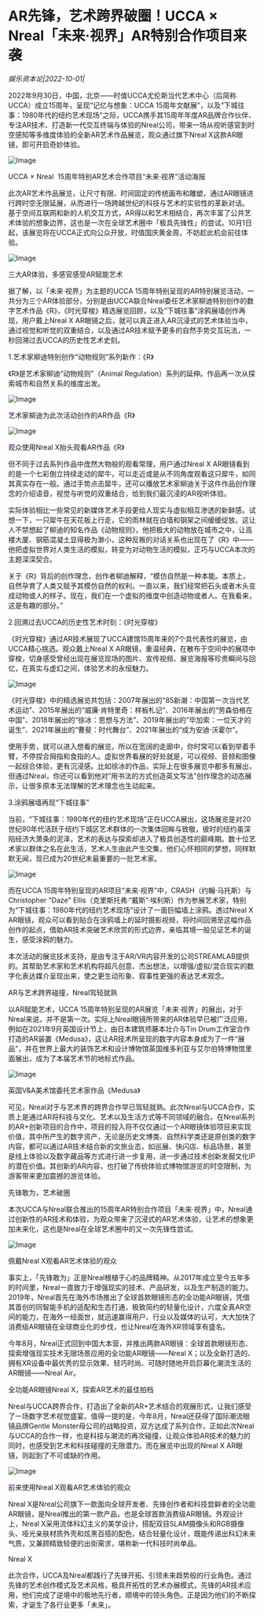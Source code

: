 # AR先锋，艺术跨界破圈！UCCA × Nreal「未来·视界」AR特别合作项目来袭

*娱乐资本论|2022-10-01|*

2022年9月30日，中国，北京——时值UCCA尤伦斯当代艺术中心（后简称UCCA）成立15周年，呈现“记忆与想象：UCCA 15周年文献展”，以及“下城往事：1980年代的纽约艺术现场”之际，UCCA携手其15周年年度AR品牌合作伙伴、专注AR技术、打造新一代交互终端与体验的Nreal公司，带来一场从视听感官到时空感知等多维度体验的全新AR艺术作品展览，观众通过旗下Nreal X这款AR眼镜，即可开启奇妙体验。

![Image](http://static.ylzbl.com/uploads/ueditor/php/upload/image/20221001/1664603524683856.png)

UCCA × Nreal  15周年特别AR艺术合作项目“未来·视界”活动海报

此次AR艺术作品展览，让尺寸有限、时间固定的传统画布和雕塑，通过AR眼镜进行跨时空无限延展，从而进行一场跨越世纪的科技与艺术的实验性的革新对话。 基于空间互联网和新的人机交互方式，AR得以和艺术相结合，再次丰富了公共艺术体验的想象边界，这也是一次在全球艺术圈中「极具先锋性」的尝试。10月1日起，该展览将在UCCA正式向公众开放，时值国庆黄金周，不妨趁此机会前往体验。

![Image](http://static.ylzbl.com/uploads/ueditor/php/upload/image/20221001/1664603551818181.png)

三大AR体验，多感官感受AR赋能艺术

据了解，以「未来·视界」为主题的UCCA 15周年特别呈现的AR特别展览活动，一共分为三个AR体验部分，分别是由UCCA联合Nreal委任艺术家柳迪特别创作的数字艺术作品《R》，《时光穿梭》精选展览回顾，以及“下城往事”涂鸦展墙创作再现，用户戴上Nreal X AR眼镜之后，就可以真正进入AR沉浸式的艺术体验当中，通过视觉和听觉的双重结合，以及通过AR技术赋予更多的自然手势交互玩法，一秒回溯过去UCCA的历史性艺术史刻。

1.艺术家柳迪特别创作“动物规则”系列新作：《R》

《R》是艺术家柳迪“动物规则”（Animal Regulation）系列的延伸。作品再一次从探索城市和自然关系的维度出发。

![Image](http://static.ylzbl.com/uploads/ueditor/php/upload/image/20221001/1664603570862840.png)

艺术家柳迪为此次活动创作的AR作品《R》

![Image](http://static.ylzbl.com/uploads/ueditor/php/upload/image/20221001/1664603589822790.png)

观众使用Nreal X抬头观看AR作品《R》

但不同于过去系列作品中庞然大物般的观看常理，用户通过Nreal X AR眼镜看到的是一个七彩倒立持续走动的犀牛，可以走近或是从不同角度观看这只犀牛，如同其真实存在一般。通过手势点击犀牛，还可以播放艺术家柳迪关于这件作品创作理念的介绍语音，视觉与听觉的双重结合，给到我们最沉浸的AR视听体验。

实际体验相比一些常见的新媒体艺术手段更给人现实与虚拟相互渗透的新鲜感。试想一下，一只犀牛在天花板上行走，它的雨林就在白墙和钢架之间缓缓绽放。这让人不禁想起了柳迪的知名作品《动物规则》，他把极大的动物放在城市之中，让高楼大厦、钢筋混凝土显得极为渺小，这种反叛的对话关系也出现在了《R》中——他把虚拟世界对人类生活的模拟，转变为对动物生活的模拟，正巧与UCCA本次的主题深深契合。

关于《R》背后的创作理念，创作者柳迪解释，“模仿自然是一种本能。本质上，自然孕育了人类又赋予其模仿自然的权利。一直以来，我们经常把石头或者木头变成动物或人的样子。现在，我们在一个虚拟的维度中创造动物或者人。在我看来，这是有趣的部分。”

2.回溯过去UCCA的历史性艺术时刻：《时光穿梭》

《时光穿梭》通过AR技术展现了UCCA建馆15周年来的7个具代表性的展览，由UCCA精心挑选。观众戴上Nreal X AR眼镜，重温经典，在散布于空间中的展项中穿梭，切身感受曾经出现在展览现场的图片、宣传视频、展览海报等珍贵瞬间与回忆，在真实与虚幻之间，体验艺术的永恒魅力。

![Image](http://static.ylzbl.com/uploads/ueditor/php/upload/image/20221001/1664603625967000.png)

《时光穿梭》中的精选展览共包括：2007年展出的“85新潮：中国第一次当代艺术运动”、2015年展出的“威廉·肯特里奇：样板札记”、2016年展出的“劳森伯格在中国”、2018年展出的“徐冰：思想与方法”、2019年展出的“毕加索：一位天才的诞生”、2021年展出的“曹斐：时代舞台”、2021年展出的“成为安迪·沃霍尔”。

使用手势，就可以进入想看的展览，所以在宽阔的走廊中，你时常可以看到举着手臂，不停捏合拇指和食指的人。虚拟世界看展的好处就是，可以视频、音频和图像一起综合体验，更有沉浸感。比如徐冰的作品，实际上在很多展览中都多有展出，但通过Nreal，你还可以看到他对“用书法的方式创造英文写法”创作理念的动态展示，让很多原本无法理解的艺术理念也生动起来。

3.涂鸦展墙再现“下城往事”

当前，“下城往事：1980年代的纽约艺术现场”正在UCCA展出，这场展览是对20世纪80年代活跃于纽约下城区艺术群体的一次集体回眸与致敬，彼时的纽约虽深陷经济大萧条的泥泽，艺术的表达与探索却进入了极具创造性的巅峰期。数十位艺术家以群体之名在此生活，艺术人生由此产生交集，他们心怀相同的梦想，同样默默无闻，现已成为20世纪末最重要的一批艺术家。

![Image](http://static.ylzbl.com/uploads/ueditor/php/upload/image/20221001/1664603659103715.png)

而在UCCA 15周年特别呈现的AR项目“未来·视界”中，CRASH（约翰·马托斯）与Christopher "Daze" Ellis（克里斯托弗·“戴斯”·埃利斯）作为参展艺术家，特别为“下城往事：1980年代的纽约艺术现场”设计了一面巨幅墙上涂鸦。透过Nreal X AR眼镜，观众可以看到贴合在涂鸦墙上的延时摄影视频，将时间回溯至这幅作品创作的起点，借助AR技术突破艺术欣赏的形式边界，亲临其境一般见证艺术的诞生，感受涂鸦的魅力。

本次活动的展览技术支持，是由专注于AR/VR内容开发的公司STREAMLAB提供的。其帮助艺术家和艺术机构将超凡创意、杰出想法，以增强/虚拟/混合现实的数字化表达媒介呈现出来，使之更生动形象、叙事性更强的表达艺术观念。

AR与艺术跨界碰撞，Nreal驾轻就熟

以AR赋能艺术，UCCA 15周年特别呈现的AR展览「未来·视界」的展出，对于Nreal来说，并不是第一次。实际上Nreal眼镜所带来的AR体验早已被广泛应用，例如在2021年9月英国设计节上，由日本建筑师藤本壮介与Tin Drum工作室合作打造的AR装置《Medusa》，这让AR技术所呈现的数字内容本身成为了一件“展品”，并在世界上最大的装饰艺术和设计博物馆英国维多利亚与艾尔伯特博物馆里面展出，成为了本届艺术节的地标式作品。

![Image](http://static.ylzbl.com/uploads/ueditor/php/upload/image/20221001/1664603671326950.png)

英国V&A美术馆委托艺术家作品《Medusa》

可见，Nreal对于与艺术界的跨界合作早已驾轻就熟。此次Nreal与UCCA合作，实质上是通过AR将科技与文化、艺术以及生活方式等不同领域的融合。在Nreal系列的AR+创新项目的合作中，项目的投入将不仅仅通过一个AR眼镜体验项目来实现价值，其中所产生的数字资产，无论是历史文博类、自然科学类还是原创类的数字内容，都可以通过AR技术结合新的文旅业态，如巡展、快闪店、标品场景，甚至是线上体验以及数字藏品等方式进行进一步复用，进一步通过技术创新发掘文化IP的潜在价值。其创新的AR内容，也打破了传统体验式博物馆游览的时空限制，为游客带来更加震撼的游览体验。

先锋敢为，艺术破圈

本次UCCA与Nreal联合推出的15周年AR特别合作项目「未来·视界」中，Nreal通过创新性的AR技术和体验，为观众带来了沉浸式的AR艺术体验，让艺术的想象更加未来化，这也是Nreal在全球艺术圈中的又一次先锋性尝试。

![Image](http://static.ylzbl.com/uploads/ueditor/php/upload/image/20221001/1664603701888750.png)

佩戴Nreal X观看AR艺术体验的观众

事实上，「先锋敢为」正是Nreal根植于心的品牌精神。从2017年成立至今五年多的时间里，Nreal一直致力于增强现实的技术、产品研发，以及生产制造的能力。2019年，Nreal首先在海外市场推出了全球首款眼镜形态的全功能AR眼镜，凭借其首创的同智能手机的适配和生态打通，极致简约的轻量化设计，六度全真AR空间的能力，在海外一经面世，就迅速赢得用户、行业以及媒体的认可，大大加快了消费级AR眼镜在全球商业化的步伐，也让Nreal在海外XR领域享有盛名。

今年8月，Nreal正式回到中国大本营，并推出两款AR眼镜：全球首款眼镜形态、探索增强现实技术无限场景应用的全功能AR眼镜——Nreal X；以及全新打造的、拥有XR设备中最优秀的显示效果、轻巧时尚、可随时随地开启巨幕化潮流生活的AR眼镜——Nreal Air。

全功能AR眼镜Nreal X，探索AR艺术的最佳拍档

Nreal与UCCA跨界合作，打造出了全新的AR+艺术结合的观展形式，让我们感受了一场数字艺术视觉盛宴。值得一提的是，今年8月，Nreal还获得了国际潮流眼镜品牌Gentle Monster母公司的战略投资，双方达成了系列合作，正如此次Nreal与UCCA的合作一样，也是科技与潮流的再次碰撞，让观众体验AR技术的魅力的同时，也感受到艺术和科技碰撞的无限潜力。而在展览中出现的Nreal X AR眼镜，则起到了不可或缺的作用。

![Image](http://static.ylzbl.com/uploads/ueditor/php/upload/image/20221001/1664603723179216.png)

前来使用Nreal X观看AR艺术体验的观众

Nreal X是Nreal公司旗下一款面向全球开发者、先锋创作者和科技尝鲜者的全功能AR眼镜，是Nreal推出的第一款产品，也是全球首款消费级AR眼镜。外观设计上，Nreal X采用流体科幻主义的美学设计，搭配双目SLAM摄像头和RGB摄像头、哑光亲肤材质外壳和炫黑百搭的配色，结合轻量化设计，既能传递出科幻未来气质，又兼顾精致轻便的出街需求，堪称新一代科技时尚单品。

Nreal X

此次合作，UCCA及Nreal都践行了先锋开拓、引领未来趋势般的行业角色。通过先锋的艺术创作模式及艺术风格，极具开拓性的艺术办展模式，先锋的AR技术应用，他们完成了逆境中的极地先行者，顺境中的领头角色。正是因为他们的不断探索，才诞生了各行业更多「未来」。

